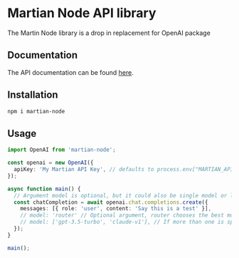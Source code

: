 # Martian Node API library

The Martin Node library is a drop in replacement for OpenAI package

## Documentation

The API documentation can be found [here](https://docs.withmartian.com/).

## Installation

```sh
npm i martian-node
```

## Usage

```ts
import OpenAI from 'martian-node';

const openai = new OpenAI({
  apiKey: 'My Martian API Key', // defaults to process.env["MARTIAN_API_KEY"]
});

async function main() {
  // Argument model is optional, but it could also be single model or list of models
  const chatCompletion = await openai.chat.completions.create({
    messages: [{ role: 'user', content: 'Say this is a test' }],
    // model: 'router' // Optional argument, router chooses the best model for you
    // model: ['gpt-3.5-turbo', 'claude-v1'], // If more than one is specified, the router chooses the best among them
  });
}

main();
```
